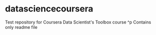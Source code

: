 # datasciencecoursera
Test repository for Coursera Data Scientist's Toolbox course
^p Contains only readme file
